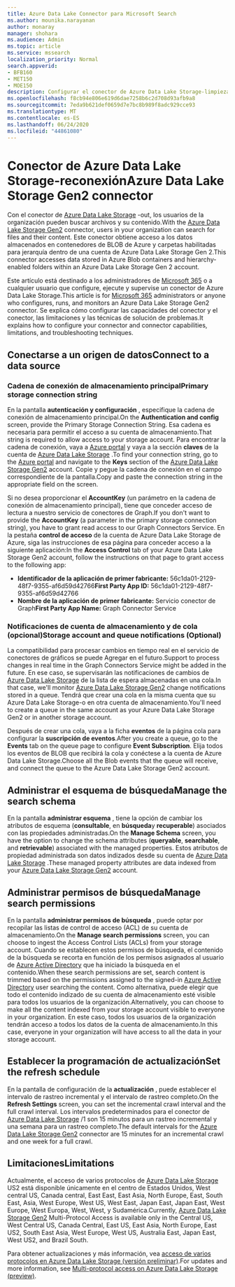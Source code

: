 ```yaml
---
title: Azure Data Lake Connector para Microsoft Search
ms.author: mounika.narayanan
author: monaray
manager: shohara
ms.audience: Admin
ms.topic: article
ms.service: mssearch
localization_priority: Normal
search.appverid:
- BFB160
- MET150
- MOE150
description: Configurar el conector de Azure Data Lake Storage-limpieza para Microsoft Search
ms.openlocfilehash: f8cb94e806e619d6dae7258b6c2d708d93afb9a8
ms.sourcegitcommit: 7eda9b621def0659d7e7bc8b989f8adc929cce93
ms.translationtype: MT
ms.contentlocale: es-ES
ms.lasthandoff: 06/24/2020
ms.locfileid: "44861080"
---
```

# <a name="azure-data-lake-storage-gen2-connector"></a><span data-ttu-id="90517-103">Conector de Azure Data Lake Storage-reconexión</span><span class="sxs-lookup"><span data-stu-id="90517-103">Azure Data Lake Storage Gen2 connector</span></span>

<span data-ttu-id="90517-104">Con el conector de [Azure Data Lake Storage](https://docs.microsoft.com/azure/storage/blobs/data-lake-storage-introduction) -out, los usuarios de la organización pueden buscar archivos y su contenido.</span><span class="sxs-lookup"><span data-stu-id="90517-104">With the [Azure Data Lake Storage Gen2](https://docs.microsoft.com/azure/storage/blobs/data-lake-storage-introduction) connector, users in your organization can search for files and their content.</span></span> <span data-ttu-id="90517-105">Este conector obtiene acceso a los datos almacenados en contenedores de BLOB de Azure y carpetas habilitadas para jerarquía dentro de una cuenta de Azure Data Lake Storage Gen 2.</span><span class="sxs-lookup"><span data-stu-id="90517-105">This connector accesses data stored in Azure Blob containers and hierarchy-enabled folders within an Azure Data Lake Storage Gen 2 account.</span></span>

<span data-ttu-id="90517-106">Este artículo está destinado a los administradores de [Microsoft 365](https://www.microsoft.com/microsoft-365) o a cualquier usuario que configure, ejecute y supervise un conector de Azure Data Lake Storage.</span><span class="sxs-lookup"><span data-stu-id="90517-106">This article is for [Microsoft 365](https://www.microsoft.com/microsoft-365) administrators or anyone who configures, runs, and monitors an Azure Data Lake Storage Gen2 connector.</span></span> <span data-ttu-id="90517-107">Se explica cómo configurar las capacidades del conector y el conector, las limitaciones y las técnicas de solución de problemas.</span><span class="sxs-lookup"><span data-stu-id="90517-107">It explains how to configure your connector and connector capabilities, limitations, and troubleshooting techniques.</span></span>

## <a name="connect-to-a-data-source"></a><span data-ttu-id="90517-108">Conectarse a un origen de datos</span><span class="sxs-lookup"><span data-stu-id="90517-108">Connect to a data source</span></span>

### <a name="primary-storage-connection-string"></a><span data-ttu-id="90517-109">Cadena de conexión de almacenamiento principal</span><span class="sxs-lookup"><span data-stu-id="90517-109">Primary storage connection string</span></span> 
<span data-ttu-id="90517-110">En la pantalla **autenticación y configuración** , especifique la cadena de conexión de almacenamiento principal.</span><span class="sxs-lookup"><span data-stu-id="90517-110">On the **Authentication and config** screen, provide the Primary Storage Connection String.</span></span> <span data-ttu-id="90517-111">Esa cadena es necesaria para permitir el acceso a su cuenta de almacenamiento.</span><span class="sxs-lookup"><span data-stu-id="90517-111">That string is required to allow access to your storage account.</span></span> <span data-ttu-id="90517-112">Para encontrar la cadena de conexión, vaya a [Azure portal](https://ms.portal.azure.com/#home) y vaya a la sección **claves** de la cuenta de [Azure Data Lake Storage](https://docs.microsoft.com/azure/storage/blobs/data-lake-storage-introduction) .</span><span class="sxs-lookup"><span data-stu-id="90517-112">To find your connection string, go to the [Azure portal](https://ms.portal.azure.com/#home) and navigate to the **Keys** section of the [Azure Data Lake Storage Gen2](https://docs.microsoft.com/azure/storage/blobs/data-lake-storage-introduction) account.</span></span> <span data-ttu-id="90517-113">Copie y pegue la cadena de conexión en el campo correspondiente de la pantalla.</span><span class="sxs-lookup"><span data-stu-id="90517-113">Copy and paste the connection string in the appropriate field on the screen.</span></span>

<span data-ttu-id="90517-114">Si no desea proporcionar el **AccountKey** (un parámetro en la cadena de conexión de almacenamiento principal), tiene que conceder acceso de lectura a nuestro servicio de conectores de Graph.</span><span class="sxs-lookup"><span data-stu-id="90517-114">If you don't want to provide the **AccountKey** (a parameter in the primary storage connection string), you have to grant read access to our Graph Connectors Service.</span></span> <span data-ttu-id="90517-115">En la pestaña **control de acceso** de la cuenta de Azure Data Lake Storage de Azure, siga las instrucciones de esa página para conceder acceso a la siguiente aplicación:</span><span class="sxs-lookup"><span data-stu-id="90517-115">In the **Access Control** tab of your Azure Data Lake Storage Gen2 account, follow the instructions on that page to grant access to the following app:</span></span>
* <span data-ttu-id="90517-116">**Identificador de la aplicación de primer fabricante:** 56c1da01-2129-48f7-9355-af6d59d42766</span><span class="sxs-lookup"><span data-stu-id="90517-116">**First Party App ID:** 56c1da01-2129-48f7-9355-af6d59d42766</span></span>
* <span data-ttu-id="90517-117">**Nombre de la aplicación de primer fabricante:** Servicio conector de Graph</span><span class="sxs-lookup"><span data-stu-id="90517-117">**First Party App Name:** Graph Connector Service</span></span>

### <a name="storage-account-and-queue-notifications-optional"></a><span data-ttu-id="90517-118">Notificaciones de cuenta de almacenamiento y de cola (opcional)</span><span class="sxs-lookup"><span data-stu-id="90517-118">Storage account and queue notifications (Optional)</span></span>
<span data-ttu-id="90517-119">La compatibilidad para procesar cambios en tiempo real en el servicio de conectores de gráficos se puede Agregar en el futuro.</span><span class="sxs-lookup"><span data-stu-id="90517-119">Support to process changes in real time in the Graph Connectors Service might be added in the future.</span></span> <span data-ttu-id="90517-120">En ese caso, se supervisarán las notificaciones de cambios de [Azure Data Lake Storage](https://docs.microsoft.com/azure/storage/blobs/data-lake-storage-introduction) de la lista de espera almacenadas en una cola.</span><span class="sxs-lookup"><span data-stu-id="90517-120">In that case, we'll monitor [Azure Data Lake Storage Gen2](https://docs.microsoft.com/azure/storage/blobs/data-lake-storage-introduction) change notifications stored in a queue.</span></span> <span data-ttu-id="90517-121">Tendrá que crear una cola en la misma cuenta que su Azure Data Lake Storage-o en otra cuenta de almacenamiento.</span><span class="sxs-lookup"><span data-stu-id="90517-121">You'll need to create a queue in the same account as your Azure Data Lake Storage Gen2 or in another storage account.</span></span>

<span data-ttu-id="90517-122">Después de crear una cola, vaya a la ficha **eventos** de la página cola para configurar la **suscripción de eventos**.</span><span class="sxs-lookup"><span data-stu-id="90517-122">After you create a queue, go to the **Events** tab on the queue page to configure **Event Subscription**.</span></span> <span data-ttu-id="90517-123">Elija todos los eventos de BLOB que recibirá la cola y conéctese a la cuenta de Azure Data Lake Storage.</span><span class="sxs-lookup"><span data-stu-id="90517-123">Choose all the Blob events that the queue will receive, and connect the queue to the Azure Data Lake Storage Gen2 account.</span></span>

## <a name="manage-the-search-schema"></a><span data-ttu-id="90517-124">Administrar el esquema de búsqueda</span><span class="sxs-lookup"><span data-stu-id="90517-124">Manage the search schema</span></span>
<span data-ttu-id="90517-125">En la pantalla **administrar esquema** , tiene la opción de cambiar los atributos de esquema (**consultable**, en **búsqueda**y **recuperable**) asociados con las propiedades administradas.</span><span class="sxs-lookup"><span data-stu-id="90517-125">On the **Manage Schema** screen, you have the option to change the schema attributes (**queryable**, **searchable**, and **retrievable**) associated with the managed properties.</span></span> <span data-ttu-id="90517-126">Estos atributos de propiedad administrada son datos indizados desde su cuenta de [Azure Data Lake Storage](https://docs.microsoft.com/azure/storage/blobs/data-lake-storage-introduction) .</span><span class="sxs-lookup"><span data-stu-id="90517-126">These managed property attributes are data indexed from your [Azure Data Lake Storage Gen2](https://docs.microsoft.com/azure/storage/blobs/data-lake-storage-introduction) account.</span></span>

## <a name="manage-search-permissions"></a><span data-ttu-id="90517-127">Administrar permisos de búsqueda</span><span class="sxs-lookup"><span data-stu-id="90517-127">Manage search permissions</span></span>
<span data-ttu-id="90517-128">En la pantalla **administrar permisos de búsqueda** , puede optar por recopilar las listas de control de acceso (ACL) de su cuenta de almacenamiento.</span><span class="sxs-lookup"><span data-stu-id="90517-128">On the **Manage search permissions** screen, you can choose to ingest the Access Control Lists (ACLs) from your storage account.</span></span> <span data-ttu-id="90517-129">Cuando se establecen estos permisos de búsqueda, el contenido de la búsqueda se recorta en función de los permisos asignados al usuario de [Azure Active Directory](https://docs.microsoft.com/azure/active-directory/) que ha iniciado la búsqueda en el contenido.</span><span class="sxs-lookup"><span data-stu-id="90517-129">When these search permissions are set, search content is trimmed based on the permissions assigned to the signed-in [Azure Active Directory](https://docs.microsoft.com/azure/active-directory/) user searching the content.</span></span> <span data-ttu-id="90517-130">Como alternativa, puede elegir que todo el contenido indizado de su cuenta de almacenamiento esté visible para todos los usuarios de la organización.</span><span class="sxs-lookup"><span data-stu-id="90517-130">Alternatively, you can choose to make all the content indexed from your storage account visible to everyone in your organization.</span></span> <span data-ttu-id="90517-131">En este caso, todos los usuarios de la organización tendrán acceso a todos los datos de la cuenta de almacenamiento.</span><span class="sxs-lookup"><span data-stu-id="90517-131">In this case, everyone in your organization will have access to all the data in your storage account.</span></span>
 
## <a name="set-the-refresh-schedule"></a><span data-ttu-id="90517-132">Establecer la programación de actualización</span><span class="sxs-lookup"><span data-stu-id="90517-132">Set the refresh schedule</span></span>
<span data-ttu-id="90517-133">En la pantalla de configuración de la **actualización** , puede establecer el intervalo de rastreo incremental y el intervalo de rastreo completo.</span><span class="sxs-lookup"><span data-stu-id="90517-133">On the **Refresh Settings** screen, you can set the incremental crawl interval and the full crawl interval.</span></span> <span data-ttu-id="90517-134">Los intervalos predeterminados para el conector de [Azure Data Lake Storage](https://docs.microsoft.com/azure/storage/blobs/data-lake-storage-introduction) /1 son 15 minutos para un rastreo incremental y una semana para un rastreo completo.</span><span class="sxs-lookup"><span data-stu-id="90517-134">The default intervals for the [Azure Data Lake Storage Gen2](https://docs.microsoft.com/azure/storage/blobs/data-lake-storage-introduction) connector are 15 minutes for an incremental crawl and one week for a full crawl.</span></span>
 
## <a name="limitations"></a><span data-ttu-id="90517-135">Limitaciones</span><span class="sxs-lookup"><span data-stu-id="90517-135">Limitations</span></span>
<span data-ttu-id="90517-136">Actualmente, el acceso de varios protocolos de [Azure Data Lake Storage](https://docs.microsoft.com/azure/storage/blobs/data-lake-storage-introduction) US2 está disponible únicamente en el centro de Estados Unidos, West central US, Canada central, East East, East Asia, North Europe, East, South East, Asia, West Europe, West US, West East, Japan East, Japan East, West Europe, West Europa, West, West, y Sudamérica.</span><span class="sxs-lookup"><span data-stu-id="90517-136">Currently, [Azure Data Lake Storage Gen2](https://docs.microsoft.com/azure/storage/blobs/data-lake-storage-introduction) Multi-Protocol Access is available only in the Central US, West Central US, Canada Central, East US, East Asia, North Europe, East US2, South East Asia, West Europe, West US, Australia East, Japan East, West US2, and Brazil South.</span></span>

<span data-ttu-id="90517-137">Para obtener actualizaciones y más información, vea [acceso de varios protocolos en Azure Data Lake Storage (versión preliminar)](https://docs.microsoft.com/azure/storage/blobs/data-lake-storage-multi-protocol-access).</span><span class="sxs-lookup"><span data-stu-id="90517-137">For updates and more information, see  [Multi-protocol access on Azure Data Lake Storage (preview)](https://docs.microsoft.com/azure/storage/blobs/data-lake-storage-multi-protocol-access).</span></span>


